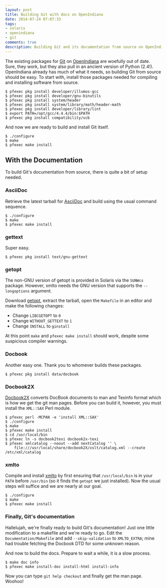 ```yaml
---
layout: post
title: Building Git with docs on OpenIndiana
date: 2014-07-24 07:07:33
tags:
- solaris
- openindiana
- git
comments: true
description: Building Git and its documentation from source on OpenIndiana.
---
```


The existing packages for [Git](http://git-scm.com) on [OpenIndiana](http://openindiana.org) are woefully out of date. Sure, they work, but they also pull in an ancient version of Python (2.4!). OpenIndiana already has much of what it needs, so building Git from source should be easy. To start with, install those packages needed for compiling and installing software from source.

```
$ pfexec pkg install developer/illumos-gcc
$ pfexec pkg install developer/gnu-binutils
$ pfexec pkg install system/header
$ pfexec pkg install system/library/math/header-math
$ pfexec pkg install developer/library/lint
$ export PATH=/opt/gcc/4.4.4/bin:$PATH
$ pfexec pkg install compatibility/ucb
```

And now we are ready to build and install Git itself.

```
$ ./configure
$ make
$ pfexec make install
```

## With the Documentation

To build Git's documentation from source, there is quite a bit of setup needed.

### AsciiDoc

Retrieve the latest tarball for [AsciiDoc](http://sourceforge.net/projects/asciidoc/) and build using the usual command sequence.

```
$ ./configure
$ make
$ pfexec make install
```

### gettext

Super easy.

```
$ pfexec pkg install text/gnu-gettext
```

### getopt

The non-GNU version of getopt is provided in Solaris via the `SUNWcs` package. However, xmlto needs the GNU version that supports the `--longoptions` argument.

Download [getopt](http://software.frodo.looijaard.name/getopt/download.php), extract the tarball, open the `Makefile` in an editor and make the following changes:

* Change `LIBCGETOPT` to `0`
* Change `WITHOUT_GETTEXT` to `1`
* Change `INSTALL` to `ginstall`

At this point `make` and `pfexec make install` should work, despite some suspicious compiler warnings.

### Docbook

Another easy one. Thank you to whomever builds these packages.

```
$ pfexec pkg install data/docbook
```

### Docbook2X

[Docbook2X](http://sourceforge.net/projects/docbook2x/) converts DocBook documents to man and Texinfo format which is how we get the git man pages. Before you can build it, however, you must install the `XML::SAX` Perl module.

```
$ pfexec perl -MCPAN -e 'install XML::SAX'
$ ./configure
$ make
$ pfexec make install
$ cd /usr/local/bin
$ pfexec ln -s docbook2texi docbook2x-texi
$ pfexec xmlcatalog --noout --add nextCatalog '' \
    file:///usr/local/share/docbook2X/xslt/catalog.xml --create /etc/xml/catalog
```

### xmlto

Compile and install [xmlto](https://fedorahosted.org/releases/x/m/xmlto/) by first ensuring that `/usr/local/bin` is in your `PATH` before `/usr/bin` (so it finds the `getopt` we just installed). Now the usual steps will suffice and we are nearly at our goal.

```
$ ./configure
$ make
$ pfexec make install
```

### Finally, Git's documentation

Hallelujah, we're finally ready to build Git's documentation! Just one little modification to a makefile and we're ready to go. Edit the `Documentation/Makefile` and add `--skip-validation` to `XMLTO_EXTRA`; mine had trouble fetching the Docbook DTD for some unknown reason.

And now to build the docs. Prepare to wait a while, it is a slow process.

```
$ make doc info
$ pfexec make install-doc install-html install-info
```

Now you can type `git help checkout` and finally get the man page. Woohoo!
